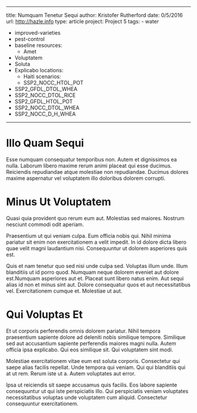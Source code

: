 ---
  title: Numquam Tenetur Sequi
  author: Kristofer Rutherford
  date: 0/5/2016
  url: http://hazle.info
  type: article
  project: Project 5
  tags:
    - water
  - improved-varieties
  - pest-control
  - baseline
  resources:
    - Amet
  - Voluptatem
  - Soluta
  - Explicabo
  locations:
    - Haiti
  scenarios:
    - SSP2_NOCC_HTOL_POT
  - SSP2_GFDL_DTOL_WHEA
  - SSP2_NOCC_DTOL_RICE
  - SSP2_GFDL_HTOL_POT
  - SSP2_NOCC_DTOL_WHEA
  - SSP2_NOCC_D_H_WHEA
  ---
  # Illo Quam Sequi
Esse numquam consequatur temporibus non. Autem et dignissimos ea nulla. Laborum libero maxime rerum animi placeat qui esse ducimus. Reiciendis repudiandae atque molestiae non repudiandae. Ducimus dolores maxime aspernatur vel voluptatem illo doloribus dolorem corrupti.

# Minus Ut Voluptatem
Quasi quia provident quo rerum eum aut. Molestias sed maiores. Nostrum nesciunt commodi odit aperiam.
 Praesentium ut qui veniam culpa. Eum officia nobis qui. Nihil minima pariatur sit enim non exercitationem a velit impedit. In id dolore dicta libero quae velit magni laudantium nisi. Consequuntur ut dolorem asperiores quis est.
 Quis et nam tenetur quo sed nisi unde culpa sed. Voluptas illum unde. Illum blanditiis ut id porro quod. Numquam neque dolorem eveniet aut dolore est.Numquam asperiores aut et. Placeat sunt libero natus enim. Aut sequi alias id non et minus sint aut. Dolore consequatur quos et aut necessitatibus vel. Exercitationem cumque et. Molestiae ut aut.

# Qui Voluptas Et
Et ut corporis perferendis omnis dolorem pariatur. Nihil tempora praesentium sapiente dolore ad deleniti nobis similique tempore. Similique sed aut accusantium sapiente perferendis maiores magni nulla. Autem officia ipsa explicabo. Qui eos similique sit. Qui voluptatem sint modi.
 Molestiae exercitationem vitae eum est soluta corporis. Consectetur qui saepe alias facilis repellat. Unde tempora qui veniam. Qui qui blanditiis qui at ut rem. Rerum iste ut a. Autem voluptates aut error.
 Ipsa ut reiciendis sit saepe accusamus quis facilis. Eos labore sapiente consequuntur ut qui iste perspiciatis illo. Qui perspiciatis veniam voluptates necessitatibus voluptas unde voluptatem cum aliquid. Consectetur consequuntur exercitationem.

